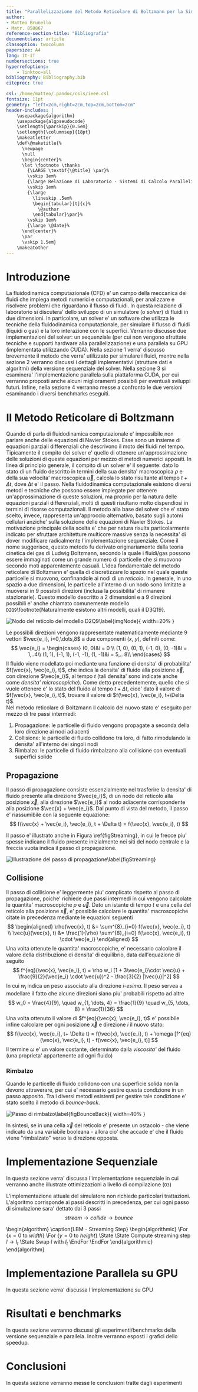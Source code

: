 ```yaml
---
title: "Parallelizzazione del Metodo Reticolare di Boltzmann per la Simulazione di Fluidi in due dimensioni"
author:
- Matteo Brunello 
- Matr. 858867
reference-section-title: "Bibliografia"        
documentclass: article 
classoption: twocolumn
papersize: A4
lang: it-IT
numbersections: true
hyperrefoptions:
    - linktoc=all
bibliography: Bibliography.bib
citeproc: true

csl: /home/matteo/.pandoc/csls/ieee.csl
fontsize: 11pt
geometry: "left=2cm,right=2cm,top=2cm,bottom=2cm"
header-includes: |
    \usepackage{algorithm} 
    \usepackage{algpseudocode} 
    \setlength{\parskip}{0.5em}
    \setlength{\columnsep}{18pt}
    \makeatletter
    \def\@maketitle{%
      \newpage
      \null
      \begin{center}%
      \let \footnote \thanks
        {\LARGE \textbf{\@title} \par}%
        \vskip 1em%
        {\large Relazione di Laboratorio - Sistemi di Calcolo Paralleli e Distribuiti \par}%
        \vskip 1em%
        {\large
          \lineskip .5em%
          \begin{tabular}[t]{c}%
            \@author
          \end{tabular}\par}%
        \vskip 1em%
        {\large \@date}%
      \end{center}%
      \par
      \vskip 1.5em}
    \makeatother
---
```


# Introduzione
La fluidodinamica computazionale (CFD) e' un campo della meccanica dei fluidi che impiega metodi
numerici e computazionali, per analizzare e risolvere problemi che riguardano il flusso di fluidi. 
In questa relazione di laboratorio si discutera' dello sviluppo di un simulatore (o *solver*) di
fluidi in due dimensioni. In particolare, un solver e' un software che utilizza le tecniche della
fluidodinamica computazionale, per simulare il flusso di fluidi (liquidi o gas) e la loro interazione
con le superfici. Verranno discusse due implementazioni del solver: un sequenziale (per cui non
vengono sfruttate tecniche e supporti hardware alla parallelizzazione) e una parallela su GPU
(implementata utilizzando CUDA).
Nella sezione 1 verra' discusso brevemente il metodo che verra' utilizzato per simulare i fluidi,
mentre nella sezione 2 verranno discussi i dettagli implementativi (strutture dati e algoritmi)
della versione sequenziale del solver. Nella sezione 3 si esaminera' l'implementazione parallela
sulla piattaforma CUDA, per cui verranno proposti anche alcuni miglioramenti possibili per eventuali
sviluppi futuri. Infine, nella sezione 4 verranno messe a confronto le due versioni esaminando i
diversi benchmarks eseguiti.

# Il Metodo Reticolare di Boltzmann 
Quando di parla di fluidodinamica computazionale e' impossibile non parlare anche delle equazioni di
Navier Stokes. Esse sono un insieme di equazioni parziali differenziali che descrivono il moto dei
fluidi nel tempo. Tipicamente il compito dei solver e' quello di ottenere un'approssimazione delle
soluzioni di queste equazioni per mezzo di metodi numerici appositi.
In linea di principio generale, il compito di un solver e' il seguente: dato lo stato di un fluido
descritto in termini della sua densita' macroscopica $\rho$ e della sua velocita' macroscopica
$\vec{u}$, calcola lo stato risultante al tempo $t+\Delta t$, dove $\Delta t$ e' il passo.
Nella fluidodinamica computazionale esistono diversi metodi e tecniche che possono essere impiegate
per ottenere un'approssimazione di queste soluzioni, ma proprio per la natura delle equazioni
parziali differenziali, molti di questi risultano molto dispendiosi in termini di risorse
computazionali. Il metodo alla base del solver che e' stato scelto, invece, rappresenta un'approccio
alternativo, basato sugli automi cellulari anziche' sulla soluzione delle equazioni di Navier
Stokes. La motivazione principale della scelta e' che per natura risulta particolarmente indicato
per sfruttare architetture multicore massive senza la necessita' di dover modificare radicalmente
l'implementazione sequenziale.
Come il nome suggerisce, questo metodo fu derivato originariamente dalla teoria cinetica dei gas di
Ludwig Boltzmann, secondo la quale i fluidi/gas possono essere immaginati come un grande numero di
particelle che si muovono secondo moti apparentemente casuali. L'idea fondamentale del metodo
reticolare di Boltzmann e' quella di discretizzare lo spazio nel quale queste particelle si muovono,
confinandole ai nodi di un *reticolo*.
In generale, in uno spazio a due dimensioni, le particelle all'interno di un nodo sono limitate a
muoversi in 9 possibili direzioni (inclusa la possibilita' di rimanere stazionarie). Questo modello
descritto a 2 dimensioni e a 9 direzioni possibili e' anche chiamato comunemente modello
`D2Q9`\footnote{Naturalmente esistono altri modelli, quali il D3Q19}.

![Nodo del reticolo del modello D2Q9\label{imgNode}](img/d2q9_node.png){ width=20% }

Le possibili direzioni vengono rappresentate matematicamente mediante 9 vettori $\vec{e_i},
i=0,\dots,8$ a due componenti ($x$, $y$), definiti come:
$$
\vec{e_i} = 
\begin{cases}
    (0, 0)&i = 0 \\
    (1, 0), (0, 1), (-1, 0), (0, -1)&i = 1,..4\\ 
    (1, 1), (-1, 1), (-1, -1), (1, -1)&i = 5,.. 8\\
\end{cases}
$$
Il fluido viene modellato poi mediante una funzione di densita' di probabilita' $f(\vec{x},
\vec{e_i}, t)$, che indica la densita' di fluido alla posizione $\vec{x}$, con direzione
$\vec{e_i}$, al tempo $t$ (tali densita' sono indicate anche come *densita' microscopiche*).
Come detto precedentemente, quello che si vuole ottenere e' lo stato del fluido al tempo $t+\Delta
t$, cioe' dato il valore di $f(\vec{x}, \vec{e_i}, t)$, trovare il valore di $f(\vec{x}, \vec{e_i},
t+\Delta t)$.  
Nel metodo reticolare di Boltzmann il calcolo del nuovo stato e' eseguito per mezzo di tre passi
intermedi:

1. Propagazione: le particelle di fluido vengono propagate a seconda della loro direzione ai nodi
   adiacenti
2. Collisione: le particelle di fluido collidono tra loro, di fatto rimodulando la densita'
   all'interno dei singoli nodi
3. Rimbalzo: le particelle di fluido rimbalzano alla collisione con eventuali superfici solide

## Propagazione
Il passo di propagazione consiste essenzialmente nel trasferire la densita' di fluido presente alla
direzione $\vec{e_i}$, di un nodo del reticolo alla posizione $\vec{x}$, alla direzione $\vec{e_i}$
al nodo adiacente corrispondente alla posizione $\vec{x} + \vec{e_i}$. Dal punto di vista del
metodo, il passo e' riassumibile con la seguente equazione:
$$
f(\vec{x} + \vec{e_i}, \vec{e_i}, t + \Delta t) = f(\vec{x}, \vec{e_i}, t)
$$

Il passo e' illustrato anche in Figura \ref{figStreaming}, in cui le frecce piu' spesse indicano il
fluido presente inizialmente nei siti del nodo centrale e la freccia vuota indica il passo di
propagazione. 

![Illustrazione del passo di propagazione\label{figStreaming}](img/streaming.png)

## Collisione
Il passo di collisione e' leggermente piu' complicato rispetto al passo di propagazione, poiche'
richiede due passi intermedi in cui vengono calcolate le quantita' macroscopiche $\rho$ e $\vec{u}$. 
Dato un istante di tempo $t$ e una cella del reticolo alla posizione $\vec{x}$, e' possibile
calcolare le quantita' macroscopiche citate in precedenza mediante le equazioni seguenti 
$$
\begin{aligned}
\rho(\vec{x}, t) &= \sum^{8}_{i=0} f(\vec{x}, \vec{e_i}, t) \\
\vec{u}(\vec{x}, t) &= \frac{1}{\rho} \sum^{8}_{i=0} f(\vec{x}, \vec{e_i}, t) \cdot \vec{e_i}
\end{aligned}
$$
Una volta ottenute le quantita' macroscopiche, e' necessario calcolare il valore della distribuzione
di densita' di equilibrio, data dall'equazione di seguito
$$
f^{eq}(\vec{x}, \vec{e_i}, t) = \rho w_i
[1 + 3\vec{e_i}\cdot \vec{u} + \frac{9}{2}(\vec{e_i} \cdot \vec{u})^2 - \frac{3}{2} |\vec{u}|^2]
$$
In cui $w_i$ indica un peso associato alla direzione *i-esima*. Il peso servea a modellare il fatto
che alcune direzioni siano piu' probabili rispetto ad altre
$$
w_0 = \frac{4}{9}, \quad w_{1, \dots, 4} = \frac{1}{9} \quad w_{5, \dots, 8} = \frac{1}{36}
$$
Una volta ottenuto il valore di $f^{eq}(\vec{x}, \vec{e_i}, t)$ e' possibile infine calcolare per
ogni posizione $\vec{x}$ e direzione $i$ il nuovo stato:
$$
f(\vec{x}, \vec{e_i}, t+ \Delta t) = f(\vec{x}, \vec{e_i}, t) +
\omega [f^{eq}(\vec{x}, \vec{e_i}, t) - f(\vec{x}, \vec{e_i}, t)]
$$
Il termine $\omega$ e' un valore costante, determinato dalla *viscosita'* del fluido (una proprieta'
appartenente ad ogni fluido)

### Rimbalzo
Quando le particelle di fluido collidono con una superficie solida non la devono attraverare, per
cui e' necessario gestire questa condizione in un passo apposito. Tra i diversi metodi esistenti per
gestire tale condizione e' stato scelto il metodo di *bounce-back*.

![Passo di rimbalzo\label{figBounceBack}](img/bb_ultimate.png){ width=40% }

In sintesi, se in una cella $\vec{x}$ del reticolo e' presente un ostacolo - che viene indicato da
una variabile booleana - allora cio' che accade e' che il fluido viene "rimbalzato" verso la
direzione opposta.

# Implementazione Sequenziale 
In questa sezione verra' discussa l'implementazione sequenziale in cui verranno anche illustrate
ottimizzazioni a livello di compilazione (`O3`)

L'implementazione attuale del simulatore non richiede particolari trattazioni. L'algoritmo
corrisponde ai passi descritti in precedenza, per cui ogni passo di simulazione sara' dettato dai 3
passi
$$
stream \rightarrow collide \rightarrow bounce
$$


\begin{algorithm}
	\caption{LBM - Streaming Step}
	\begin{algorithmic}
		\For {$x=0$ to $width$}
		  \For {$y=0$ to $height$}
				\State 
        \State Compute streaming step $l \rightarrow l_t$
        \State Swap $l$ with $l_t$
			\EndFor
		\EndFor
	\end{algorithmic} 
\end{algorithm}

# Implementazione Parallela su GPU 
In questa sezione verra' discussa l'implementazione su GPU

# Risultati e benchmarks
In questa sezione verranno discussi gli esperimenti/benchmarks della versione sequenziale e
parallela. Inoltre verranno esposti i grafici dello speedup.   

# Conclusioni
In questa sezione verranno messe le conclusioni tratte dagli esperimenti 
